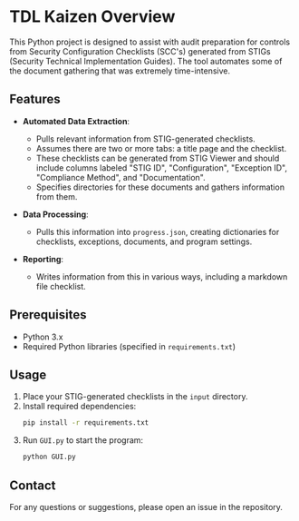 # TDL Kaizen Overview

This Python project is designed to assist with audit preparation for controls from Security Configuration Checklists (SCC's) generated from STIGs (Security Technical Implementation Guides). The tool automates some of the document gathering that was extremely time-intensive.

## Features

- **Automated Data Extraction**:
  - Pulls relevant information from STIG-generated checklists.
  - Assumes there are two or more tabs: a title page and the checklist.
  - These checklists can be generated from STIG Viewer and should include columns labeled "STIG ID", "Configuration", "Exception ID", "Compliance Method", and "Documentation".
  - Specifies directories for these documents and gathers information from them.

- **Data Processing**:
  - Pulls this information into `progress.json`, creating dictionaries for checklists, exceptions, documents, and program settings.

- **Reporting**:
  - Writes information from this in various ways, including a markdown file checklist.

## Prerequisites

- Python 3.x
- Required Python libraries (specified in `requirements.txt`)

## Usage

1. Place your STIG-generated checklists in the `input` directory.
2. Install required dependencies:
    ```bash
    pip install -r requirements.txt
    ```
3. Run `GUI.py` to start the program:
    ```bash
    python GUI.py
    ```

## Contact

For any questions or suggestions, please open an issue in the repository.
